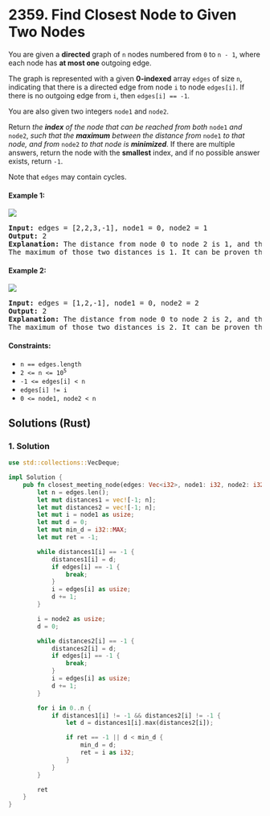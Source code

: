 # 2359. Find Closest Node to Given Two Nodes
You are given a **directed** graph of `n` nodes numbered from `0` to `n - 1`, where each node has **at most one** outgoing edge.

The graph is represented with a given **0-indexed** array `edges` of size `n`, indicating that there is a directed edge from node `i` to node `edges[i]`. If there is no outgoing edge from `i`, then `edges[i] == -1`.

You are also given two integers `node1` and `node2`.

Return *the **index** of the node that can be reached from both* `node1` *and* `node2`, *such that the **maximum** between the distance from* `node1` *to that node, and from* `node2` *to that node is **minimized***. If there are multiple answers, return the node with the **smallest** index, and if no possible answer exists, return `-1`.

Note that `edges` may contain cycles.

#### Example 1:
![](https://assets.leetcode.com/uploads/2022/06/07/graph4drawio-2.png)
<pre>
<strong>Input:</strong> edges = [2,2,3,-1], node1 = 0, node2 = 1
<strong>Output:</strong> 2
<strong>Explanation:</strong> The distance from node 0 to node 2 is 1, and the distance from node 1 to node 2 is 1.
The maximum of those two distances is 1. It can be proven that we cannot get a node with a smaller maximum distance than 1, so we return node 2.
</pre>

#### Example 2:
![](https://assets.leetcode.com/uploads/2022/06/07/graph4drawio-4.png)
<pre>
<strong>Input:</strong> edges = [1,2,-1], node1 = 0, node2 = 2
<strong>Output:</strong> 2
<strong>Explanation:</strong> The distance from node 0 to node 2 is 2, and the distance from node 2 to itself is 0.
The maximum of those two distances is 2. It can be proven that we cannot get a node with a smaller maximum distance than 2, so we return node 2.
</pre>

#### Constraints:
* `n == edges.length`
* <code>2 <= n <= 10<sup>5</sup></code>
* `-1 <= edges[i] < n`
* `edges[i] != i`
* `0 <= node1, node2 < n`

## Solutions (Rust)

### 1. Solution
```Rust
use std::collections::VecDeque;

impl Solution {
    pub fn closest_meeting_node(edges: Vec<i32>, node1: i32, node2: i32) -> i32 {
        let n = edges.len();
        let mut distances1 = vec![-1; n];
        let mut distances2 = vec![-1; n];
        let mut i = node1 as usize;
        let mut d = 0;
        let mut min_d = i32::MAX;
        let mut ret = -1;

        while distances1[i] == -1 {
            distances1[i] = d;
            if edges[i] == -1 {
                break;
            }
            i = edges[i] as usize;
            d += 1;
        }

        i = node2 as usize;
        d = 0;

        while distances2[i] == -1 {
            distances2[i] = d;
            if edges[i] == -1 {
                break;
            }
            i = edges[i] as usize;
            d += 1;
        }

        for i in 0..n {
            if distances1[i] != -1 && distances2[i] != -1 {
                let d = distances1[i].max(distances2[i]);

                if ret == -1 || d < min_d {
                    min_d = d;
                    ret = i as i32;
                }
            }
        }

        ret
    }
}
```
